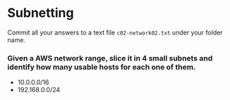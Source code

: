 # Subnetting

Commit all your answers to a text file `c02-network02.txt` under your folder name.

### Given a AWS network range, slice it in 4 small subnets and identify how many usable hosts for each one of them.

- 10.0.0.0/16
- 192.168.0.0/24

